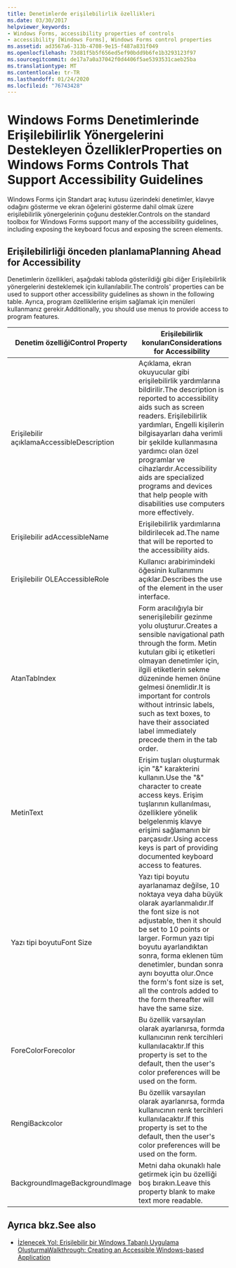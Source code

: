 ```yaml
---
title: Denetimlerde erişilebilirlik özellikleri
ms.date: 03/30/2017
helpviewer_keywords:
- Windows Forms, accessibility properties of controls
- accessibility [Windows Forms], Windows Forms control properties
ms.assetid: ad3567a6-313b-4708-9e15-f487a831f049
ms.openlocfilehash: 73d81f5b5f656ed5ef90bdd9b6fe1b3293123f97
ms.sourcegitcommit: de17a7a0a37042f0d4406f5ae5393531caeb25ba
ms.translationtype: MT
ms.contentlocale: tr-TR
ms.lasthandoff: 01/24/2020
ms.locfileid: "76743428"
---
```

# <a name="properties-on-windows-forms-controls-that-support-accessibility-guidelines"></a><span data-ttu-id="d96d1-102">Windows Forms Denetimlerinde Erişilebilirlik Yönergelerini Destekleyen Özellikler</span><span class="sxs-lookup"><span data-stu-id="d96d1-102">Properties on Windows Forms Controls That Support Accessibility Guidelines</span></span>
<span data-ttu-id="d96d1-103">Windows Forms için Standart araç kutusu üzerindeki denetimler, klavye odağını gösterme ve ekran öğelerini gösterme dahil olmak üzere erişilebilirlik yönergelerinin çoğunu destekler.</span><span class="sxs-lookup"><span data-stu-id="d96d1-103">Controls on the standard toolbox for Windows Forms support many of the accessibility guidelines, including exposing the keyboard focus and exposing the screen elements.</span></span>  
  
## <a name="planning-ahead-for-accessibility"></a><span data-ttu-id="d96d1-104">Erişilebilirliği önceden planlama</span><span class="sxs-lookup"><span data-stu-id="d96d1-104">Planning Ahead for Accessibility</span></span>  
 <span data-ttu-id="d96d1-105">Denetimlerin özellikleri, aşağıdaki tabloda gösterildiği gibi diğer Erişilebilirlik yönergelerini desteklemek için kullanılabilir.</span><span class="sxs-lookup"><span data-stu-id="d96d1-105">The controls' properties can be used to support other accessibility guidelines as shown in the following table.</span></span> <span data-ttu-id="d96d1-106">Ayrıca, program özelliklerine erişim sağlamak için menüleri kullanmanız gerekir.</span><span class="sxs-lookup"><span data-stu-id="d96d1-106">Additionally, you should use menus to provide access to program features.</span></span>  
  
|<span data-ttu-id="d96d1-107">Denetim özelliği</span><span class="sxs-lookup"><span data-stu-id="d96d1-107">Control Property</span></span>|<span data-ttu-id="d96d1-108">Erişilebilirlik konuları</span><span class="sxs-lookup"><span data-stu-id="d96d1-108">Considerations for Accessibility</span></span>|  
|----------------------|--------------------------------------|  
|<span data-ttu-id="d96d1-109">Erişilebilir açıklama</span><span class="sxs-lookup"><span data-stu-id="d96d1-109">AccessibleDescription</span></span>|<span data-ttu-id="d96d1-110">Açıklama, ekran okuyucular gibi erişilebilirlik yardımlarına bildirilir.</span><span class="sxs-lookup"><span data-stu-id="d96d1-110">The description is reported to accessibility aids such as screen readers.</span></span> <span data-ttu-id="d96d1-111">Erişilebilirlik yardımları, Engelli kişilerin bilgisayarları daha verimli bir şekilde kullanmasına yardımcı olan özel programlar ve cihazlardır.</span><span class="sxs-lookup"><span data-stu-id="d96d1-111">Accessibility aids are specialized programs and devices that help people with disabilities use computers more effectively.</span></span>|  
|<span data-ttu-id="d96d1-112">Erişilebilir ad</span><span class="sxs-lookup"><span data-stu-id="d96d1-112">AccessibleName</span></span>|<span data-ttu-id="d96d1-113">Erişilebilirlik yardımlarına bildirilecek ad.</span><span class="sxs-lookup"><span data-stu-id="d96d1-113">The name that will be reported to the accessibility aids.</span></span>|  
|<span data-ttu-id="d96d1-114">Erişilebilir OLE</span><span class="sxs-lookup"><span data-stu-id="d96d1-114">AccessibleRole</span></span>|<span data-ttu-id="d96d1-115">Kullanıcı arabirimindeki öğesinin kullanımını açıklar.</span><span class="sxs-lookup"><span data-stu-id="d96d1-115">Describes the use of the element in the user interface.</span></span>|  
|<span data-ttu-id="d96d1-116">Atan</span><span class="sxs-lookup"><span data-stu-id="d96d1-116">TabIndex</span></span>|<span data-ttu-id="d96d1-117">Form aracılığıyla bir senerişilebilir gezinme yolu oluşturur.</span><span class="sxs-lookup"><span data-stu-id="d96d1-117">Creates a sensible navigational path through the form.</span></span> <span data-ttu-id="d96d1-118">Metin kutuları gibi iç etiketleri olmayan denetimler için, ilgili etiketlerin sekme düzeninde hemen önüne gelmesi önemlidir.</span><span class="sxs-lookup"><span data-stu-id="d96d1-118">It is important for controls without intrinsic labels, such as text boxes, to have their associated label immediately precede them in the tab order.</span></span>|  
|<span data-ttu-id="d96d1-119">Metin</span><span class="sxs-lookup"><span data-stu-id="d96d1-119">Text</span></span>|<span data-ttu-id="d96d1-120">Erişim tuşları oluşturmak için "&" karakterini kullanın.</span><span class="sxs-lookup"><span data-stu-id="d96d1-120">Use the "&" character to create access keys.</span></span> <span data-ttu-id="d96d1-121">Erişim tuşlarının kullanılması, özelliklere yönelik belgelenmiş klavye erişimi sağlamanın bir parçasıdır.</span><span class="sxs-lookup"><span data-stu-id="d96d1-121">Using access keys is part of providing documented keyboard access to features.</span></span>|  
|<span data-ttu-id="d96d1-122">Yazı tipi boyutu</span><span class="sxs-lookup"><span data-stu-id="d96d1-122">Font Size</span></span>|<span data-ttu-id="d96d1-123">Yazı tipi boyutu ayarlanamaz değilse, 10 noktaya veya daha büyük olarak ayarlanmalıdır.</span><span class="sxs-lookup"><span data-stu-id="d96d1-123">If the font size is not adjustable, then it should be set to 10 points or larger.</span></span> <span data-ttu-id="d96d1-124">Formun yazı tipi boyutu ayarlandıktan sonra, forma eklenen tüm denetimler, bundan sonra aynı boyutta olur.</span><span class="sxs-lookup"><span data-stu-id="d96d1-124">Once the form's font size is set, all the controls added to the form thereafter will have the same size.</span></span>|  
|<span data-ttu-id="d96d1-125">ForeColor</span><span class="sxs-lookup"><span data-stu-id="d96d1-125">Forecolor</span></span>|<span data-ttu-id="d96d1-126">Bu özellik varsayılan olarak ayarlanırsa, formda kullanıcının renk tercihleri kullanılacaktır.</span><span class="sxs-lookup"><span data-stu-id="d96d1-126">If this property is set to the default, then the user's color preferences will be used on the form.</span></span>|  
|<span data-ttu-id="d96d1-127">Rengi</span><span class="sxs-lookup"><span data-stu-id="d96d1-127">Backcolor</span></span>|<span data-ttu-id="d96d1-128">Bu özellik varsayılan olarak ayarlanırsa, formda kullanıcının renk tercihleri kullanılacaktır.</span><span class="sxs-lookup"><span data-stu-id="d96d1-128">If this property is set to the default, then the user's color preferences will be used on the form.</span></span>|  
|<span data-ttu-id="d96d1-129">BackgroundImage</span><span class="sxs-lookup"><span data-stu-id="d96d1-129">BackgroundImage</span></span>|<span data-ttu-id="d96d1-130">Metni daha okunaklı hale getirmek için bu özelliği boş bırakın.</span><span class="sxs-lookup"><span data-stu-id="d96d1-130">Leave this property blank to make text more readable.</span></span>|  
  
## <a name="see-also"></a><span data-ttu-id="d96d1-131">Ayrıca bkz.</span><span class="sxs-lookup"><span data-stu-id="d96d1-131">See also</span></span>

- [<span data-ttu-id="d96d1-132">İzlenecek Yol: Erişilebilir bir Windows Tabanlı Uygulama Oluşturma</span><span class="sxs-lookup"><span data-stu-id="d96d1-132">Walkthrough: Creating an Accessible Windows-based Application</span></span>](walkthrough-creating-an-accessible-windows-based-application.md)
